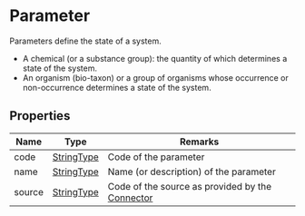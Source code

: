 ﻿# Parameter

Parameters define the state of a system.

- A chemical (or a substance group): the quantity of which determines a state of the system.
- An organism (bio-taxon) or a group of organisms whose occurrence or non-occurrence determines a state of the system.

## Properties
| Name   | Type                                               | Remarks                                                                       |
|--------|----------------------------------------------------|-------------------------------------------------------------------------------|
| code   | [StringType](/specifications/formats/data-type.md) | Code of the parameter                                                         |
| name   | [StringType](/specifications/formats/data-type.md) | Name (or description) of the parameter                                        |
| source | [StringType](/specifications/formats/data-type.md) | Code of the source as provided by the [Connector](/architecture/connector.md) |

